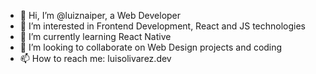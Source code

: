 - 👋 Hi, I’m @luiznaiper, a Web Developer
- 👀 I’m interested in Frontend Development, React and JS technologies
- 🌱 I’m currently learning React Native
- 💞️ I’m looking to collaborate on Web Design projects and coding
- 📫 How to reach me: luisolivarez.dev

<!---
luiznaiper/luiznaiper is a ✨ special ✨ repository because its `README.md` (this file) appears on your GitHub profile.
You can click the Preview link to take a look at your changes.
--->

